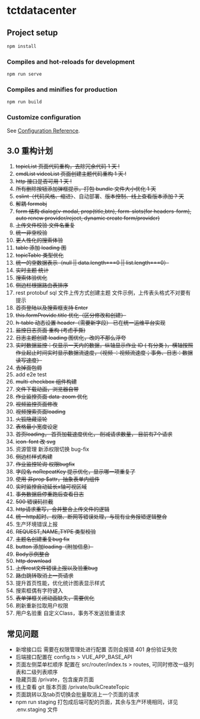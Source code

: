 # tctdatacenter

## Project setup

```bash
npm install
```

### Compiles and hot-reloads for development

```bash
npm run serve
```

### Compiles and minifies for production

```bash
npm run build
```

### Customize configuration

See [Configuration Reference](https://cli.vuejs.org/config/).

## 3.0 重构计划

1. ~~topicList 页面代码重构，去除冗余代码 1 天 !~~
2. ~~cmdList videoList 页面创建主题代码重构 1 天 !~~
3. ~~http 接口是否可用 1 天 !~~
4. ~~所有删除按钮添加弹框提示，打包 bundle 文件大小优化 1 天~~
5. ~~eslint（代码风格、缩进）~~、自动部署、~~版本控制、线上查看版本添加 ? 天~~
6. ~~解耦 formobj~~
7. ~~form 结构 dialog(v-modal, prop(title,btn), form-slots(for headers-form), auto renew provider/reject, dynamic create form/provider)~~
8. ~~上传文件校验 文件名重复~~
9. ~~统一非空校验~~
10. ~~更人性化的搜索体验~~
11. ~~table 添加 loading 图~~
12. ~~topicTable 类型优化~~
13. ~~统一的空数据表示（null || data.length===0 || list.length===0）~~
14. ~~实时主题 统计~~
15. ~~搜索体验优化~~
16. ~~侧边栏根据路由表排序~~
17. rest protobuf sql 文件上传方式创建主题 文件示例，上传表头格式不对要有提示
18. ~~首页登陆以及搜索框支持 Enter~~
19. ~~this.formProvide.title 优化（区分修改和创建）~~
20. ~~h-table 动态设置 header（需要新字段） 已在统一运维平台实现~~
21. ~~监控日志页面 重构 (考虑手撕)~~
22. ~~日志主题创建 loading 图优化，改的不那么浮夸~~
23. ~~实时数据监控：仅显示一天内的数据，纵轴显示作业 ID ( 有分类 )，横轴按照作业起止时间实时显示数据流速度，（视频 ：视频流速度；事务、日志：数据读写速度）~~
24. ~~去掉面包屑~~
25. add e2e test
26. ~~multi-checkbox 组件构建~~
27. ~~文件下载动画，浏览器自带~~
28. ~~作业监控页面 data-zoom 优化~~
29. ~~视频监控页面修改~~
30. ~~视频搜索页面loading~~
31. ~~火狐隐藏滚轮~~
32. ~~表格最小宽度设定~~
33. ~~首页loading， 首页加载速度优化， 削减请求数量， 目前有7个请求~~
34. ~~icon-font 改 svg~~
35. 资源管理 新添权限切换 bug-fix
36. ~~侧边栏样式构建~~
37. ~~作业监控轮询 权限bugfix~~
38. ~~字段名 noRepeatKey 提示优化，显示哪一项重复了~~
39. ~~使用 非prop $attr，抽象表单内组件~~
40. ~~实时监控自动延长x轴可视区域~~
41. ~~事务数据启停重跑后查看日志~~
42. ~~500 错误码拦截~~
43. ~~http请求重写，合并整合上传文件的逻辑~~
44. ~~统一http超时、权限、断网等错误处理，与现有业务报错逻辑整合~~
45. 生产环境错误上报
46. ~~REQUEST_NAME_TYPE 类型校验~~
47. ~~主题名创建重复bug fix~~
48. ~~button 添加loading（附加信息）~~
49. ~~Body示例整合~~
50. ~~http download~~
51. ~~上传rest文件错误上报以及验重bug~~
52. ~~路由跳转取消上一页请求~~
53. 提升首页性能，优化统计图表显示样式
54. 搜索框偶有字符键入
55. ~~表单弹框关闭动画缺失，需要优化~~
56. 刷新重新拉取用户权限
57. 用户名验重 自定义Class，事务不发送验重请求


## 常见问题

- 新增接口后 需要在权限管理处进行配置 否则会报错 401 身份验证失败
- 后端接口配置在 config.ts > VUE_APP_BASE_API
- 页面左侧菜单栏顺序 配置在 src/router/index.ts > routes, 可同时修改一级列表和二级列表顺序
- 隐藏页面 /private，包含废弃页面
- 线上查看 git 版本页面 /private/bulkCreateTopic
- 页面跳转以及tab页切换会批量取消上一个页面的请求
- npm run staging 打包成后端可配的页面，其余与生产环境相同，详见 .env.staging 文件
